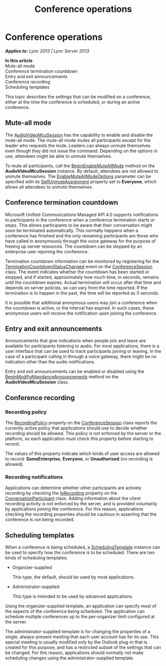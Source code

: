 ﻿---
title: Conference operations
TOCTitle: Conference operations
ms:assetid: 4c48fb22-4f9a-4784-894a-cdd7c12ff50e
ms:mtpsurl: https://msdn.microsoft.com/en-us/library/Dn465991(v=office.15)
ms:contentKeyID: 57102829
ms.date: 07/25/2014
mtps_version: v=office.15
---

# Conference operations


_**Applies to:** Lync 2013 | Lync Server 2013_

**In this article**  
Mute-all mode  
Conference termination countdown  
Entry and exit announcements  
Conference recording  
Scheduling templates  

This topic describes the settings that can be modified on a conference, either at the time the conference is scheduled, or during an active conference.

## Mute-all mode

The [AudioVideoMcuSession](https://msdn.microsoft.com/en-us/library/hh385298\(v=office.15\)) has the capability to enable and disable the mute-all mode. The mute-all mode mutes all participants except for the leader who requests the mute. Leaders can always unmute themselves even though they did not issue the command. Depending on the options in use, attendees might be able to unmute themselves.

To mute all participants, call the [BeginEnableMuteAllMode](https://msdn.microsoft.com/en-us/library/hh384702\(v=office.15\)) method on the **AudioVideoMcuSession** instance. By default, attendees are not allowed to unmute themselves. The [EnableMuteAllModeOptions](https://msdn.microsoft.com/en-us/library/hh382921\(v=office.15\)) parameter can be specified with its [SelfUnmuteAssignment](https://msdn.microsoft.com/en-us/library/hh382298\(v=office.15\)) property set to **Everyone**, which allows all attendees to unmute themselves.

## Conference termination countdown

Microsoft Unified Communications Managed API 4.0 supports notifications to participants in the conference when a conference termination starts or stops. This allows participants to be aware that their conversation might soon be terminated automatically. This normally happens when a conference has finished and the only remaining participants are those who have called in anonymously through the voice gateway for the purpose of freeing up server resources. The countdown can be stopped by an enterprise user rejoining the conference.

Termination countdown information can be monitored by registering for the [TerminationCountdownStatusChanged](https://msdn.microsoft.com/en-us/library/hh384066\(v=office.15\)) event on the [ConferenceSession](https://msdn.microsoft.com/en-us/library/hh349315\(v=office.15\)) class. The event indicates whether the countdown has been started or stopped, and if started, approximately how much time, in seconds, remains until the countdown expires. Actual termination will occur after that time and depends on server policies, so can vary from the time reported. If the termination is to happen in the past, the time will be reported as 0 seconds.

It is possible that additional anonymous users may join a conference when the countdown is active, or the interval has expired. In such cases, these anonymous users will receive the notification upon joining the conference.

## Entry and exit announcements

Announcements that give indications when people join and leave are available for participants listening to audio. For most applications, there is a user interface that can be used to track participants joining or leaving. In the case of a participant calling in through a voice gateway, there might be no indication other than the audio notifications.

Entry and exit announcements can be enabled or disabled using the [BeginModifyAttendanceAnnouncements](https://msdn.microsoft.com/en-us/library/hh366272\(v=office.15\)) method on the **AudioVideoMcuSession** class.

## Conference recording

### Recording policy

The [RecordingPolicy](https://msdn.microsoft.com/en-us/library/hh383156\(v=office.15\)) property on the [ConferenceSession](https://msdn.microsoft.com/en-us/library/hh349315\(v=office.15\)) class reports the currently active policy that applications should use to decide whether recording should be allowed. This policy is not enforced by the server or the platform, so each application must check this property before starting to record.

The values of this property indicate which kinds of user access are allowed to record: **SameEnterprise**, **Everyone**, or **Unauthorized** (no recording is allowed).

### Recording notifications

Applications can determine whether other participants are actively recording by checking the [IsRecording](https://msdn.microsoft.com/en-us/library/hh383146\(v=office.15\)) property on the [ConversationParticipant](https://msdn.microsoft.com/en-us/library/hh366199\(v=office.15\)) class. Adding information about the client recording activity is not enforced by the server, and is provided voluntarily by applications joining the conference. For this reason, applications checking the recording properties should be cautious in asserting that the conference is not being recorded.

## Scheduling templates

When a conference is being scheduled, a [SchedulingTemplate](https://msdn.microsoft.com/en-us/library/hh348859\(v=office.15\)) instance can be used to specify how the conference is to be scheduled. There are two kinds of scheduling templates:

  - Organizer-supplied
    
    This type, the default, should be used by most applications.

  - Administrator-supplied
    
    This type is intended to be used by advanced applications.

Using the organizer-supplied template, an application can specify most of the aspects of the conference being scheduled. The application can schedule multiple conferences up to the per-organizer limit configured at the server.

The administrator-supplied template is for changing the properties of a single, always-present meeting that each user account has for its use. This special meeting is usually modified only by the Outlook plug-in that is created for this purpose, and has a restricted subset of the settings that can be changed. For this reason, applications should normally not make scheduling changes using the administrator-supplied template.

